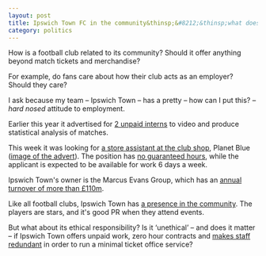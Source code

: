 ```yaml
---
layout: post
title: Ipswich Town FC in the community&thinsp;&#8212;&thinsp;what does it owe?
category: politics
---
```


How is a football club related to its community? Should it offer anything beyond match tickets and merchandise?

For example, do fans care about how their club acts as an employer? Should they care?

I ask because my team &#8211; Ipswich Town &#8211; has a pretty &#8211; how can I put this? &#8211; *hard nosed* attitude to employment.

Earlier this year it advertised for [2 unpaid interns](http://itfcturnstileblues.wordpress.com/2013/08/15/704/trackback/) to video and produce statistical analysis of matches.

This week it was looking for [a store assistant at the club shop](http://www.itfc.co.uk/news/article/jobs-planet-blue-retail-store-assistant-1156112.aspx), Planet Blue ([image of the advert](/uploads/zero-itfc.png)). The position has [no guaranteed hours](https://twitter.com/ITFC_PlanetBlue/status/398498855370514432), while the applicant is expected to be available for work 6 days a week.

Ipswich Town's owner is the Marcus Evans Group, which has an [annual turnover of more than &pound;110m](http://www.worksmart.org.uk/company/company.php?id=02224523).

Like all football clubs, Ipswich Town has [a presence in the community](http://www.itfc.co.uk/news/article/alan-lee-player-visit-1159263.aspx). The players are stars, and it's good PR when they attend events.

But what about its ethical responsibility? Is it &#8216;unethical&#8217; &#8211; and does it matter &#8211; if Ipswich Town offers unpaid work, zero hour contracts and [makes staff redundant](http://www.twtd.co.uk/ipswich-town-news/23253/redundancies-as-town-restructure-ticketing) in order to run a minimal ticket office service?
